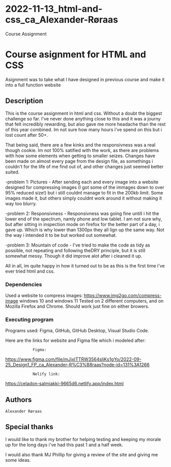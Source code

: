# 2022-11-13_html-and-css_ca_Alexander-Røraas

Course Assignment

# Course asignment for HTML and CSS

Asignment was to take what I have designed in previous course and make it into a full function website

## Description

This is the course assignment in html and css.
Without a doubt the biggest challenge so far. I've never done anything close to this and it was a journy that felt incredibly rewarding, but also gave me more headache than the rest of this year combined. Im not sure how many hours i've spend on this but i lost count after 50+.

That being said, there are a few kinks and the responsivness was a real though cookie. Im not 100% satified with the work, as there are problems with how some elements when getting to smaller seizes. Changes have been made on almost every page from the design file, as somethings i couldn't for the life of me find out of, and other changes just seemed better suited.

-problem 1: Pictures -
After sending each and every image into a website designed for compressing images (I got some of the immages down to over 95% reduced size!) but i still couldnt manage to fit in the 200kb limit. Some images made it, but others simply couldnt work around it without making it way too blurry.

-problem 2: Responsivness -
Responsivness was going fine untill i hit the lower end of the spectrum, namly phone and low tablet. I am not sure why, but after sitting in inspection mode on firefox for the better part of a day, i gave up. Which is why lower than 1300px they all lign up the same way. Not the way i intended it to be but worked out somewhat.

-problem 3: Mountain of code -
I've tried to make the code as tidy as possible, not repeating and following theDRY principle, but it is still somewhat messy. Though it did improve alot after i cleaned it up.

All in all, im quite happy in how it turned out to be as this is the first time i've ever tried html and css.

### Dependencies

Used a website to compress images:
https://www.img2go.com/compress-image
windows 10 and windows 11
Tested on 2 different computers, and on Mozilla Firefox and Chrome. Should work just fine on either browers.

### Executing program

Programs used:
Figma, GitHub, GitHub Desktop, Visual Studio Code.

Here are the links for website and Figma file which i modeled after:

                Figma:

https://www.figma.com/file/mJjxITTRW3564sljKs1gYo/2022-09-25_Design1_FP_ca_Alexander-R%C3%B8raas?node-id=131%3A1266

                Nelify link:

https://celadon-salmiakki-9665d6.netlify.app/index.html

## Authors

    Alexander Røraas

## Special thanks

I would like to thank my brother for helping testing and keeping my morale up for the long days i've had this past 1 and a half week.

I would also thank MJ Phillip for giving a review of the site and giving me some ideas.
